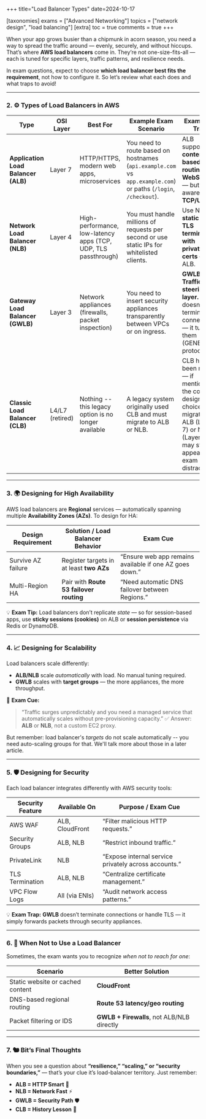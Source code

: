 +++
title="Load Balancer Types"
date=2024-10-17

[taxonomies]
exams = ["Advanced Networking"]
topics = ["network design", "load balancing"]
[extra]
toc = true
comments = true
+++

When your app grows busier than a chipmunk in acorn season, you need a way to spread the traffic around — evenly, securely, and without hiccups.
That’s where **AWS load balancers** come in. They’re not one-size-fits-all — each is tuned for specific layers, traffic patterns, and resilience needs.

<!--more-->

In exam questions, expect to choose **which load balancer best fits the requirement**, not how to configure it. So let’s review what each does and what traps to avoid!

---

### 2. ⚙️ Types of Load Balancers in AWS

| **Type**                            | **OSI Layer**  | **Best For**                                                   | **Example Exam Scenario**                                                                                       | **Exam Tip / Trap**                                                                                      |
| ----------------------------------- | -------------- | -------------------------------------------------------------- | --------------------------------------------------------------------------------------------------------------- | -------------------------------------------------------------------------------------------------------- |
| **Application Load Balancer (ALB)** | Layer 7        | HTTP/HTTPS, modern web apps, microservices                     | You need to route based on hostnames (`api.example.com` vs `app.example.com`) or paths (`/login`, `/checkout`). | ALB supports **content-based routing** and **WebSocket** — but is not aware of **TCP/UDP**!                  |
| **Network Load Balancer (NLB)**     | Layer 4        | High-performance, low-latency apps (TCP, UDP, TLS passthrough) | You must handle millions of requests per second or use static IPs for whitelisted clients.                      | Use NLB for **static IPs** or **TLS termination with private certs** — not ALB.                          |
| **Gateway Load Balancer (GWLB)**    | Layer 3        | Network appliances (firewalls, packet inspection)              | You need to insert security appliances transparently between VPCs or on ingress.                                | **GWLB = Traffic steering layer.** It doesn’t terminate connections — it tunnels them (GENEVE protocol)! |
| **Classic Load Balancer (CLB)**     | L4/L7 (retired) | Nothing -- this legacy option is no longer available | A legacy system originally used CLB and must migrate to ALB or NLB. | CLB has been retired — if mentioned, the correct design choice is to migrate to ALB (Layer 7) or NLB (Layer 4). It may still appear in exam distractors.                        |

---

### 3. 🌍 Designing for **High Availability**

AWS load balancers are **Regional** services — automatically spanning multiple **Availability Zones (AZs)**.
To design for HA:

| **Design Requirement**  | **Solution / Load Balancer Behavior**    | **Exam Cue**                                            |
| ----------------------- | ---------------------------------------- | ------------------------------------------------------- |
| Survive AZ failure      | Register targets in at least **two AZs** | “Ensure web app remains available if one AZ goes down.” |
| Multi-Region HA         | Pair with **Route 53 failover routing**  | “Need automatic DNS failover between Regions.”          |

💡 **Exam Tip:** Load balancers don’t replicate *state* — so for session-based apps, use **sticky sessions (cookies)** on ALB or **session persistence** via Redis or DynamoDB.

---

### 4. 📈 Designing for **Scalability**

Load balancers scale differently:

* **ALB/NLB** scale *automatically* with load. No manual tuning required.
* **GWLB** scales with **target groups** — the more appliances, the more throughput.

📘 **Exam Cue:**

> “Traffic surges unpredictably and you need a managed service that automatically scales without pre-provisioning capacity.”
> ✅ Answer: **ALB** or **NLB**, not a custom EC2 proxy.

But remember: load balancer's _targets_ do not scale automatically -- you need auto-scaling groups for that. We'll talk more about those in a later article.

---

### 5. 🛡️ Designing for **Security**

Each load balancer integrates differently with AWS security tools:

| **Security Feature** | **Available On** | **Purpose / Exam Cue**                               |
| -------------------- | ---------------- | ---------------------------------------------------- |
| AWS WAF              | ALB, CloudFront  | “Filter malicious HTTP requests.”                    |
| Security Groups      | ALB, NLB         | “Restrict inbound traffic.”                          |
| PrivateLink          | NLB              | “Expose internal service privately across accounts.” |
| TLS Termination      | ALB, NLB         | “Centralize certificate management.”                 |
| VPC Flow Logs        | All (via ENIs)   | “Audit network access patterns.”                     |

💡 **Exam Trap:** **GWLB** doesn’t terminate connections or handle TLS — it simply forwards packets through security appliances.

---

### 6. 🧭 When Not to Use a Load Balancer

Sometimes, the exam wants you to recognize *when not to reach for one*:

| **Scenario**                     | **Better Solution**                        |
| -------------------------------- | ------------------------------------------ |
| Static website or cached content | **CloudFront**                             |
| DNS-based regional routing       | **Route 53 latency/geo routing**           |
| Packet filtering or IDS          | **GWLB + Firewalls**, not ALB/NLB directly |

---

### 7. 🐿️ Bit’s Final Thoughts

When you see a question about **“resilience,” “scaling,” or “security boundaries,”** — that’s your clue it’s load-balancer territory.
Just remember:

- **ALB = HTTP Smart** 🧠
- **NLB = Network Fast** ⚡
- **GWLB = Security Path** 🛡️
- **CLB = History Lesson** 📜
